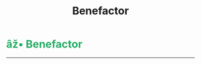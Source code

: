 ﻿---
lang: en-US
title: Benefactor
prev: Altruist
next: Chameleon
---
# <font color="#24ac64">âž• <b>Benefactor</b></font> <Badge text="Support" type="tip" vertical="middle"/>
---



